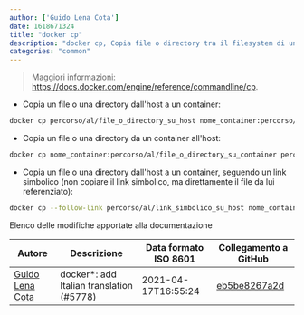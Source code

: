 ```yaml
---
author: ['Guido Lena Cota']
date: 1618671324
title: "docker cp"
description: "docker cp, Copia file o directory tra il filesystem di un container e quello locale (host)."
categories: "common"
---
```

> Maggiori informazioni: <https://docs.docker.com/engine/reference/commandline/cp>.

- Copia un file o una directory dall'host a un container:

```bash
docker cp percorso/al/file_o_directory_su_host nome_container:percorso/al/file_o_directory_su_container
```

- Copia un file o una directory da un container all'host:

```bash
docker cp nome_container:percorso/al/file_o_directory_su_container percorso/al/file_o_directory_su_host
```

- Copia un file o una directory dall'host a un container, seguendo un link simbolico (non copiare il link simbolico, ma direttamente il file da lui referenziato):

```bash
docker cp --follow-link percorso/al/link_simbolico_su_host nome_container:percorso/al/file_o_directory_su_container
```
Elenco delle modifiche apportate alla documentazione


Autore | Descrizione | Data formato ISO 8601 | Collegamento a GitHub
------|-----|-----|-----
[Guido Lena Cota](mailto:guido.lenacota@gmail.com) | docker*: add Italian translation (#5778) | 2021-04-17T16:55:24 | [eb5be8267a2d](https://github.com/tldr-pages/tldr/commit/eb5be8267a2ddd4ba4da205eb6cbd6cff38f520e)

